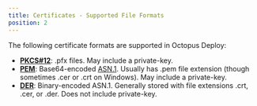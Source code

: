 ```yaml
---
title: Certificates - Supported File Formats 
position: 2
---
```


The following certificate formats are supported in Octopus Deploy:

- **[PKCS#12](https://en.wikipedia.org/wiki/PKCS_12)**: .pfx files. May include a private-key.  
- **[PEM](https://en.wikipedia.org/wiki/Privacy-enhanced_Electronic_Mail)**: Base64-encoded [ASN.1](https://en.wikipedia.org/wiki/Abstract_Syntax_Notation_One). Usually has .pem file extension (though sometimes .cer or .crt on Windows). May include a private-key. 
- **[DER](https://en.wikipedia.org/wiki/X.690#DER_encoding)**: Binary-encoded ASN.1. Generally stored with file extensions .crt, .cer, or .der. Does not include private-key. 
